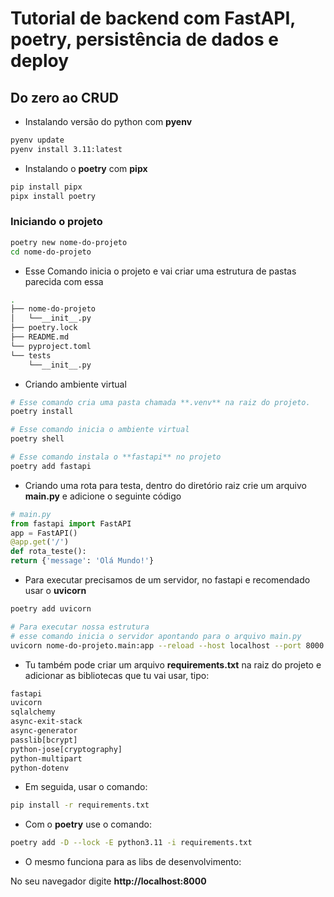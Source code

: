 # Tutorial de backend com FastAPI, poetry, persistência de dados e deploy

## Do zero ao CRUD

- Instalando versão do python com **pyenv**

```bash
pyenv update
pyenv install 3.11:latest
```

- Instalando o **poetry** com **pipx**

```bash
pip install pipx
pipx install poetry
```

### Iniciando o projeto

```bash
poetry new nome-do-projeto
cd nome-do-projeto
```

- Esse Comando inicia o projeto e vai criar uma estrutura de pastas parecida com essa

```bash
.
├── nome-do-projeto
│   └──__init__.py
├── poetry.lock
├── README.md
└── pyproject.toml
└── tests
    └──__init__.py
```

- Criando ambiente virtual

```bash
# Esse comando cria uma pasta chamada **.venv** na raiz do projeto.
poetry install
```

```bash
# Esse comando inicia o ambiente virtual
poetry shell
```

```bash
# Esse comando instala o **fastapi** no projeto
poetry add fastapi
```

- Criando uma rota para testa, dentro do diretório raiz crie um arquivo **main.py** e adicione o seguinte código

```py
# main.py
from fastapi import FastAPI
app = FastAPI()
@app.get('/')
def rota_teste():
return {'message': 'Olá Mundo!'}
```

- Para executar precisamos de um servidor, no fastapi e recomendado usar o **uvicorn**

```bash
poetry add uvicorn

# Para executar nossa estrutura
# esse comando inicia o servidor apontando para o arquivo main.py
uvicorn nome-do-projeto.main:app --reload --host localhost --port 8000
```

- Tu também pode criar um arquivo **requirements.txt** na raiz do projeto e adicionar as bibliotecas que tu vai usar, tipo:

```txt
fastapi
uvicorn
sqlalchemy
async-exit-stack
async-generator
passlib[bcrypt]
python-jose[cryptography]
python-multipart
python-dotenv
```

- Em seguida, usar o comando:

```bash
pip install -r requirements.txt
```

- Com o **poetry** use o comando:

```bash
poetry add -D --lock -E python3.11 -i requirements.txt
```

- O mesmo funciona para as libs de desenvolvimento:

No seu navegador digite **http://localhost:8000**
